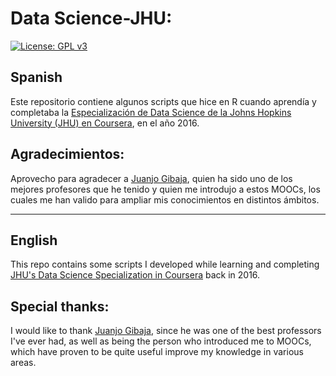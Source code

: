 # Data Science-JHU:

[![License: GPL v3](https://img.shields.io/badge/License-GPLv3-blue.svg)](https://www.gnu.org/licenses/gpl-3.0)

## Spanish

Este repositorio contiene algunos scripts que hice en R cuando aprendía y completaba la [Especialización de Data Science de la Johns Hopkins University (JHU) en Coursera](https://www.coursera.org/specializations/jhu-data-science "JHU Data Science Specialization en Coursera"), en el año 2016.

## Agradecimientos:

Aprovecho para agradecer a [Juanjo Gibaja](https://www.linkedin.com/in/juan-jos%C3%A9-gibaja-mart%C3%ADns-6435546/ "Perfil de LinkedIn de Juanjo Gibaja"), quien ha sido uno de los mejores profesores que he tenido y quien me introdujo a estos MOOCs, los cuales me han valido para ampliar mis conocimientos en distintos ámbitos.

____

## English

This repo contains some scripts I developed while learning and completing [JHU's Data Science Specialization in Coursera](https://www.coursera.org/specializations/jhu-data-science "JHU Data Science Specialization in Coursera") back in 2016.

## Special thanks:

I would like to thank [Juanjo Gibaja](https://www.linkedin.com/in/juan-jos%C3%A9-gibaja-mart%C3%ADns-6435546/ "Juanjo Gibaja's LinkedIn Profile"), since he was one of the best professors I've ever had, as well as being the person who introduced me to MOOCs, which have proven to be quite useful improve my knowledge in various areas.
